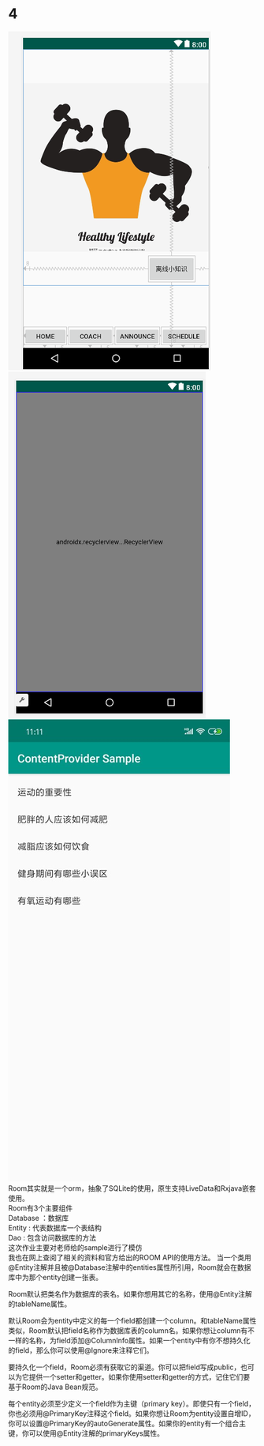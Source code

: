 # 4
![Image text](https://github.com/16301116/4/blob/master/1.png)  
![Image text](https://github.com/16301116/4/blob/master/2.png)  
![Image text](https://github.com/16301116/4/blob/master/3.jpg)  
Room其实就是一个orm，抽象了SQLite的使用，原生支持LiveData和Rxjava嵌套使用。  
Room有3个主要组件  
Database ：数据库  
Entity : 代表数据库一个表结构  
Dao : 包含访问数据库的方法  
这次作业主要对老师给的sample进行了模仿  
我也在网上查阅了相关的资料和官方给出的ROOM API的使用方法。
当一个类用@Entity注解并且被@Database注解中的entities属性所引用，Room就会在数据库中为那个entity创建一张表。  

Room默认把类名作为数据库的表名。如果你想用其它的名称，使用@Entity注解的tableName属性。  

默认Room会为entity中定义的每一个field都创建一个column。和tableName属性类似，Room默认把field名称作为数据库表的column名。如果你想让column有不一样的名称，为field添加@ColumnInfo属性。如果一个entity中有你不想持久化的field，那么你可以使用@Ignore来注释它们。  

要持久化一个field，Room必须有获取它的渠道。你可以把field写成public，也可以为它提供一个setter和getter。如果你使用setter和getter的方式，记住它们要基于Room的Java Bean规范。  

每个entity必须至少定义一个field作为主键（primary key）。即使只有一个field，你也必须用@PrimaryKey注释这个field。如果你想让Room为entity设置自增ID，你可以设置@PrimaryKey的autoGenerate属性。如果你的entity有一个组合主键，你可以使用@Entity注解的primaryKeys属性。  
